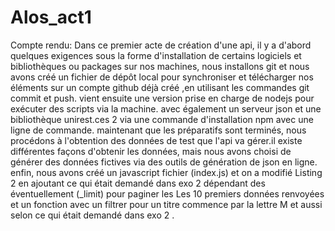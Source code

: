 # Alos_act1
Compte rendu:
Dans ce premier acte de création d'une api, il y a d'abord quelques exigences sous la forme d'installation de certains logiciels et bibliothèques ou packages sur nos machines, nous installons git et nous avons créé un fichier de dépôt local pour synchroniser et télécharger nos éléments sur un compte github déjà créé ,en utilisant les commandes git commit et push. vient ensuite une version prise en charge de nodejs pour exécuter des scripts via la machine. avec également un serveur json et une bibliothèque unirest.ces 2 via une commande d'installation npm avec une ligne de commande. maintenant que les préparatifs sont terminés, nous procédons à l'obtention des données de test que l'api va gérer.il existe différentes façons d'obtenir les données, mais nous avons choisi de générer des données fictives via des outils de génération de json en ligne. enfin, nous avons créé un javascript fichier (index.js) et on a modifié Listing 2 en ajoutant ce qui était demandé dans exo 2 dépendant des éventuellement (_limit) pour paginer les Les 10 premiers données renvoyées et un fonction avec un filtrer pour un titre commence par la lettre M et aussi selon ce qui était demandé dans exo 2 .
